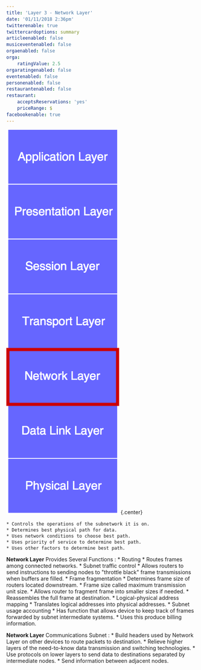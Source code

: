 ```yaml
---
title: 'Layer 3 - Network Layer'
date: '01/11/2018 2:36pm'
twitterenable: true
twittercardoptions: summary
articleenabled: false
musiceventenabled: false
orgaenabled: false
orga:
    ratingValue: 2.5
orgaratingenabled: false
eventenabled: false
personenabled: false
restaurantenabled: false
restaurant:
    acceptsReservations: 'yes'
    priceRange: $
facebookenable: true
---
```


![](layer-3-osi.png?cropResize=500,500)   {.center}

```
* Controls the operations of the subnetwork it is on.
* Determines best physical path for data.
* Uses network conditions to choose best path.
* Uses priority of service to determine best path.
* Uses other factors to determine best path.
```

**Network Layer** Provides Several Functions :
	* Routing
		* Routes frames among connected networks.
	* Subnet traffic control
		* Allows routers to send instructions to sending nodes to "throttle black" frame transmissions when buffers are filled.
	* Frame fragmentation
		* Determines frame size of routers located downstream.
		* Frame size called maximum transmission unit size.
		* Allows router to fragment frame into smaller sizes if needed.
		* Reassembles the full frame at destination.
	* Logical-physical address mapping
		* Translates logical addresses into physical addresses.
	* Subnet usage accounting
		* Has function that allows device to keep track of frames forwarded by subnet intermediate systems.
		* Uses this produce billing information.
		
**Network Layer** Communications Subnet :
	* Build headers used by Network Layer on other devices to route packets to destination.
	* Relieve higher layers of the need-to-know data transmission and switching technologies.
	* Use protocols on lower layers to send data to destinations separated by intermediate nodes.
	* Send information between adjacent nodes.
